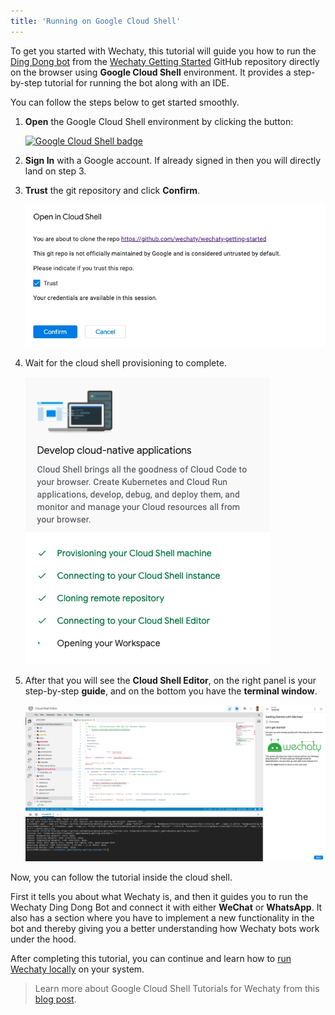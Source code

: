 ```yaml
---
title: 'Running on Google Cloud Shell'
---
```


To get you started with Wechaty, this tutorial will guide you how to run the [Ding Dong bot](https://github.com/wechaty/wechaty-getting-started/blob/master/examples/ding-dong-bot.ts) from the [Wechaty Getting Started](https://github.com/wechaty/wechaty-getting-started) GitHub repository directly on the browser using **Google Cloud Shell** environment. It provides a step-by-step tutorial for running the bot along with an IDE.

You can follow the steps below to get started smoothly.

1. **Open** the Google Cloud Shell environment by clicking the button:

   [![Google Cloud Shell badge][shell_img]][shell_link]

   <!-- https://gstatic.com/cloudssh/images/open-btn.svg -->
   [shell_img]: https://img.shields.io/badge/%F0%9F%92%BB%20Google%20Cloud%20Shell-%3C%2F%3E-blue
   [shell_link]: https://ssh.cloud.google.com/cloudshell/editor?cloudshell_git_repo=https%3A%2F%2Fgithub.com%2Fwechaty%2Fwechaty-getting-started&cloudshell_open_in_editor=examples/ding-dong-bot.ts&cloudshell_workspace=.&cloudshell_tutorial=examples/tutorials/google-cloud-shell-tutorial.md

2. **Sign In** with a Google account. If already signed in then you will directly land on step 3.

3. **Trust** the git repository and click **Confirm**.

   ![Google Cloud Shell: Trust repo](../../static/img/docs/quick-start/trust_the_repo.webp)

4. Wait for the cloud shell provisioning to complete.

   ![Google Cloud Shell: Wait for provisioning](../../static/img/docs/quick-start/wait_for_provisioning_to_complete.webp)

5. After that you will see the **Cloud Shell Editor**, on the right panel is your step-by-step **guide**, and on the bottom you have the **terminal window**.

   ![Google Cloud Shell: Editor](../../static/img/docs/quick-start/cloud_shell_editor.webp)

Now, you can follow the tutorial inside the cloud shell.

First it tells you about what Wechaty is, and then it guides you to run the Wechaty Ding Dong Bot and connect it with either **WeChat** or **WhatsApp**. It also has a section where you have to implement a new functionality in the bot and thereby giving you a better understanding how Wechaty bots work under the hood.

After completing this tutorial, you can continue and learn how to [run Wechaty locally](./../getting-started/running-locally.mdx) on your system.

> Learn more about Google Cloud Shell Tutorials for Wechaty from this [blog post](https://wechaty.js.org/2021/02/20/google-cloud-shell-tutorials/).
